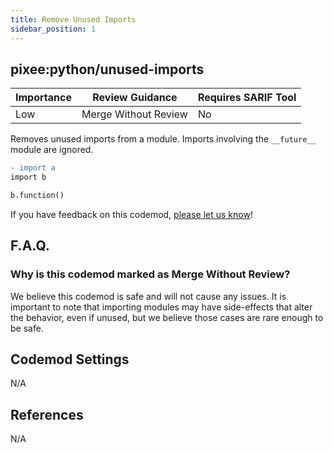```yaml
---
title: Remove Unused Imports
sidebar_position: 1
---
```


## pixee:python/unused-imports

| Importance | Review Guidance            | Requires SARIF Tool |
|------------|----------------------------|---------------------|
| Low       | Merge Without Review | No                  |

Removes unused imports from a module. Imports involving the `__future__` module are ignored.

```diff
- import a 
import b

b.function()
```

If you have feedback on this codemod, [please let us know](mailto:feedback@pixee.ai)!

## F.A.Q.

### Why is this codemod marked as Merge Without Review?

We believe this codemod is safe and will not cause any issues. It is important to note that importing modules may have side-effects that alter the behavior, even if unused, but we believe those cases are rare enough to be safe.

## Codemod Settings

N/A

## References

N/A
